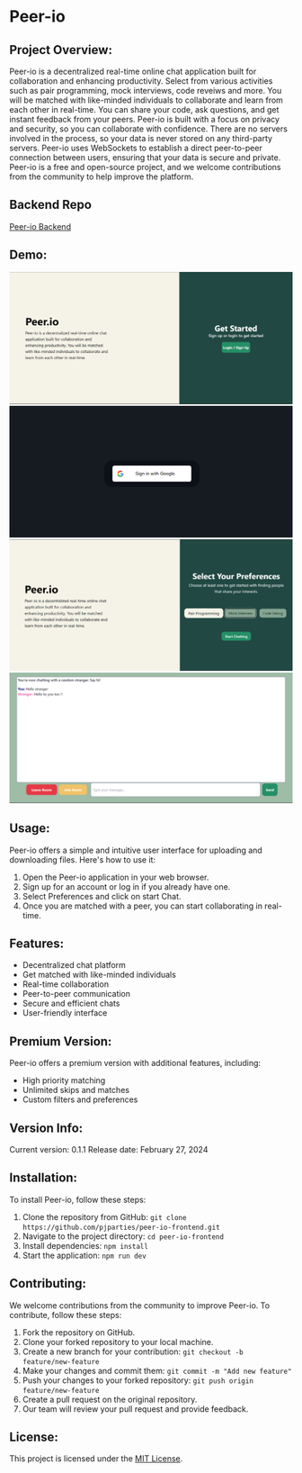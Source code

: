 # Peer-io

## Project Overview:
Peer-io is a decentralized real-time online chat application built for collaboration and enhancing productivity. Select from various activities such as pair programming, mock interviews, code reveiws and more. You will be matched with like-minded individuals to collaborate and learn from each other in real-time. You can share your code, ask questions, and get instant feedback from your peers. Peer-io is built with a focus on privacy and security, so you can collaborate with confidence.
There are no servers involved in the process, so your data is never stored on any third-party servers. Peer-io uses WebSockets to establish a direct peer-to-peer connection between users, ensuring that your data is secure and private. Peer-io is a free and open-source project, and we welcome contributions from the community to help improve the platform.

##  Backend Repo 
[Peer-io Backend](https://www.github.com/pjparties/peer-io-backend)

## Demo:
![Login / Signup](public/LoginScreen.png)
![Auth !](public/AuthScreen.png)
![Select Preferences](public/PrefScreen.png)
![Chat !](public/ChatScreen.png)

## Usage:
Peer-io offers a simple and intuitive user interface for uploading and downloading files. Here's how to use it:
1. Open the Peer-io application in your web browser.
2. Sign up for an account or log in if you already have one.
3. Select Preferences and click on start Chat.
4. Once you are matched with a peer, you can start collaborating in real-time.

## Features:
- Decentralized chat platform
- Get matched with like-minded individuals
- Real-time collaboration
- Peer-to-peer communication
- Secure and efficient chats
- User-friendly interface

## Premium Version:
Peer-io offers a premium version with additional features, including:
- High priority matching
- Unlimited skips and matches
- Custom filters and preferences

## Version Info:
Current version: 0.1.1
Release date: February 27, 2024

## Installation:
To install Peer-io, follow these steps:
1. Clone the repository from GitHub: `git clone https://github.com/pjparties/peer-io-frontend.git`
2. Navigate to the project directory: `cd peer-io-frontend`
3. Install dependencies: `npm install`
4. Start the application: `npm run dev`

## Contributing:
We welcome contributions from the community to improve Peer-io. To contribute, follow these steps:
1. Fork the repository on GitHub.
2. Clone your forked repository to your local machine.
3. Create a new branch for your contribution: `git checkout -b feature/new-feature`
4. Make your changes and commit them: `git commit -m "Add new feature"`
5. Push your changes to your forked repository: `git push origin feature/new-feature`
6. Create a pull request on the original repository.
7. Our team will review your pull request and provide feedback.

## License:
This project is licensed under the [MIT License](LICENSE).
